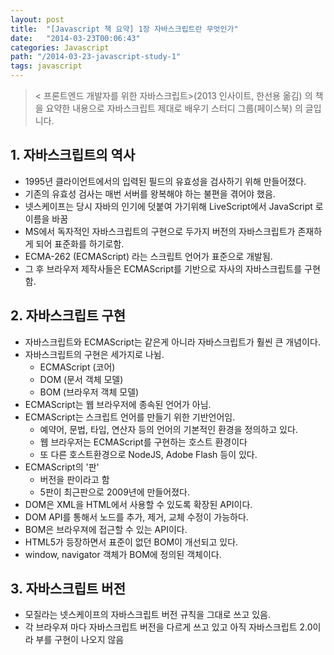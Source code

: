 ```yaml
---
layout: post
title:  "[Javascript 책 요약] 1장 자바스크립트란 무엇인가"
date:   "2014-03-23T00:06:43"
categories: Javascript
path: "/2014-03-23-javascript-study-1"
tags: javascript
---
```

<blockquote>
< 프론트엔드 개발자를 위한 자바스크립트>(2013 인사이트, 한선용 옮김) 의 책을 요약한 내용으로 자바스크립트 제대로 배우기 스터디 그룹(페이스북) 의 글입니다.
</blockquote>

## 1. 자바스크립트의 역사

 - 1995년 클라이언트에서의 입력된 필드의 유효성을 검사하기 위해 만들어졌다.
 - 기존의 유효성 검사는 매번 서버를 왕복해야 하는 불편을 겪어야 했음.
 - 넷스케이프는 당시 자바의 인기에 덧붙여 가기위해 LiveScript에서 JavaScript 로 이름을 바꿈
 - MS에서 독자적인 자바스크립트의 구현으로 두가지 버전의 자바스크립트가 존재하게 되어 표준화를 하기로함.
 - ECMA-262 (ECMAScript) 라는 스크립트 언어가 표준으로 개발됨.
 - 그 후 브라우저 제작사들은 ECMAScript를 기반으로 자사의 자바스크립트를 구현함.

## 2. 자바스크립트 구현

- 자바스크립트와 ECMAScript는 같은게 아니라 자바스크립트가 훨씬 큰 개념이다.
- 자바스크립트의 구현은 세가지로 나뉨.
	* ECMAScript (코어)
	* DOM (문서 객체 모델)
	* BOM (브라우저 객체 모델)
- ECMAScript는 웹 브라우저에 종속된 언어가 아님.
- ECMAScript는 스크립트 언어를 만들기 위한 기반언어임.
	* 예약어, 문법, 타입, 연산자 등의 언어의 기본적인 환경을 정의하고 있다.
	* 웹 브라우저는 ECMAScript를 구현하는 호스트 환경이다
	* 또 다른 호스트환경으로 NodeJS, Adobe Flash 등이 있다.
- ECMAScript의 '판'
 	* 버전을 판이라고 함
 	* 5판이 최근판으로 2009년에 만들어졌다.
 - DOM은 XML을 HTML에서 사용할 수 있도록 확장된 API이다.
 - DOM API를 통해서 노드를 추가, 제거, 교체 수정이 가능하다.
 - BOM은 브라우져에 접근할 수 있는 API이다.
 - HTML5가 등장하면서 표준이 없던 BOM이 개선되고 있다.
 - window, navigator 객체가 BOM에 정의된 객체이다.

## 3. 자바스크립트 버전
 
- 모질라는 넷스케이프의 자바스크립트 버전 규칙을 그대로 쓰고 있음.
- 각 브라우져 마다 자바스크립트 버전을 다르게 쓰고 있고 아직 자바스크립트 2.0이라 부를 구현이 나오지 않음